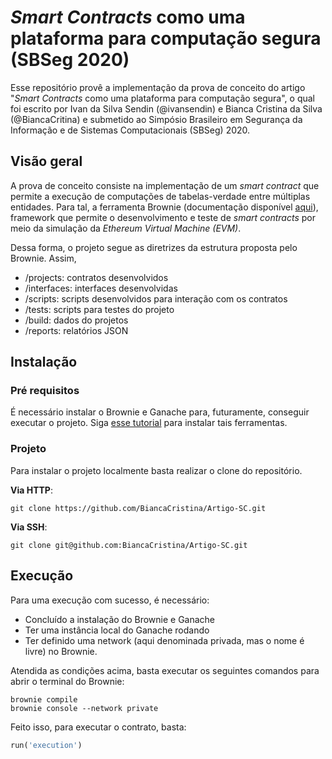 # *Smart Contracts* como uma plataforma para computação segura (SBSeg 2020)

Esse repositório provê a implementação da prova de conceito do artigo "*Smart Contracts* como uma plataforma para computação segura", o qual foi escrito por Ivan da Silva Sendin (@ivansendin) e Bianca Cristina da Silva (@BiancaCritina) e submetido ao Simpósio Brasileiro em Segurança da Informação e de Sistemas Computacionais (SBSeg) 2020. 

## Visão geral
A prova de conceito consiste na implementação de um *smart contract* que permite a execução de computações de tabelas-verdade entre múltiplas entidades. Para tal, a ferramenta Brownie (documentação disponível [aqui](https://eth-brownie.readthedocs.io/en/stable/)), framework que permite o desenvolvimento e teste de *smart contracts* por meio da simulação da *Ethereum Virtual Machine (EVM)*. 

Dessa forma, o projeto segue as diretrizes da estrutura proposta pelo Brownie. Assim,

* /projects: contratos desenvolvidos
* /interfaces: interfaces desenvolvidas
* /scripts: scripts desenvolvidos para interação com os contratos
* /tests: scripts para testes do projeto
* /build: dados do projetos
* /reports: relatórios JSON

## Instalação
### Pré requisitos
É necessário instalar o Brownie e Ganache para, futuramente, conseguir executar o projeto. Siga [esse tutorial](https://medium.com/better-programming/part-1-brownie-smart-contracts-framework-for-ethereum-basics-5efc80205413) para instalar tais ferramentas. 

### Projeto
Para instalar o projeto localmente basta realizar o clone do repositório.

**Via HTTP**:
```
git clone https://github.com/BiancaCristina/Artigo-SC.git
```

**Via SSH**:
```
git clone git@github.com:BiancaCristina/Artigo-SC.git
```

## Execução 
Para uma execução com sucesso, é necessário:
* Concluído a instalação do Brownie e Ganache
* Ter uma instância local do Ganache rodando
* Ter definido uma network (aqui denominada privada, mas o nome é livre) no Brownie.

Atendida as condições acima, basta executar os seguintes comandos para abrir o terminal do Brownie:
```
brownie compile
brownie console --network private
```

Feito isso, para executar o contrato, basta:
```python
run('execution')
```


